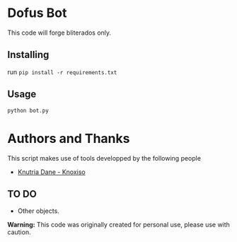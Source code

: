 # Dofus Bot

This code will forge bliterados only.

## Installing

run `pip install -r requirements.txt` 

## Usage

`python bot.py`

# Authors and Thanks
This script makes use of tools developped by the following people
- [Knutria Dane - Knoxiso](https://github.com/knoxisus)

## TO DO
- Other objects.

**Warning:** This code was originally created for personal use, please use with caution.